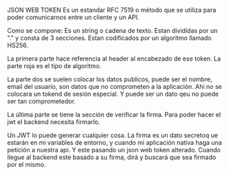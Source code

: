 JSON WEB TOKEN
Es un estandar RFC 7519 o método que se utiliza para poder comunicarnos entre un cliente y un API.

Como se compone:
Es un string o cadena de texto. 
Estan divididas por un "." y consta de 3 secciones.
Estan codificados por un algoritmo llamado HS256.

La primera parte hace referencia al header al encabezado de ese
token.
La parte roja es el tipo de algoritmo.

La parte dos se suelen colocar los datos publicos, puede ser
el nombre, email del usuario, son datos que no comprometen a la aplicación. Ahí no se colocara un tokend de sesión especial.
Y puede ser un dato qeu no puede ser tan comprometedor.

La última parte se tiene la sección de verificar la firma.
Para poder hacer el jwt el backend necesita firmarlo.

Un JWT lo puede generar cualquier cosa.
La firma es un dato secretoq ue estarán en mi variables de
entorno, y cuando mi aplicación nativa haga una petición a nuestra api. Y este pasando un json web token alterado. Cuando llegue al backend este basado a su firma, dirá y buscará que sea firmado por el mismo.

